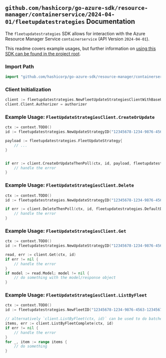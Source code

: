 
## `github.com/hashicorp/go-azure-sdk/resource-manager/containerservice/2024-04-01/fleetupdatestrategies` Documentation

The `fleetupdatestrategies` SDK allows for interaction with the Azure Resource Manager Service `containerservice` (API Version `2024-04-01`).

This readme covers example usages, but further information on [using this SDK can be found in the project root](https://github.com/hashicorp/go-azure-sdk/tree/main/docs).

### Import Path

```go
import "github.com/hashicorp/go-azure-sdk/resource-manager/containerservice/2024-04-01/fleetupdatestrategies"
```


### Client Initialization

```go
client := fleetupdatestrategies.NewFleetUpdateStrategiesClientWithBaseURI("https://management.azure.com")
client.Client.Authorizer = authorizer
```


### Example Usage: `FleetUpdateStrategiesClient.CreateOrUpdate`

```go
ctx := context.TODO()
id := fleetupdatestrategies.NewUpdateStrategyID("12345678-1234-9876-4563-123456789012", "example-resource-group", "fleetValue", "updateStrategyValue")

payload := fleetupdatestrategies.FleetUpdateStrategy{
	// ...
}


if err := client.CreateOrUpdateThenPoll(ctx, id, payload, fleetupdatestrategies.DefaultCreateOrUpdateOperationOptions()); err != nil {
	// handle the error
}
```


### Example Usage: `FleetUpdateStrategiesClient.Delete`

```go
ctx := context.TODO()
id := fleetupdatestrategies.NewUpdateStrategyID("12345678-1234-9876-4563-123456789012", "example-resource-group", "fleetValue", "updateStrategyValue")

if err := client.DeleteThenPoll(ctx, id, fleetupdatestrategies.DefaultDeleteOperationOptions()); err != nil {
	// handle the error
}
```


### Example Usage: `FleetUpdateStrategiesClient.Get`

```go
ctx := context.TODO()
id := fleetupdatestrategies.NewUpdateStrategyID("12345678-1234-9876-4563-123456789012", "example-resource-group", "fleetValue", "updateStrategyValue")

read, err := client.Get(ctx, id)
if err != nil {
	// handle the error
}
if model := read.Model; model != nil {
	// do something with the model/response object
}
```


### Example Usage: `FleetUpdateStrategiesClient.ListByFleet`

```go
ctx := context.TODO()
id := fleetupdatestrategies.NewFleetID("12345678-1234-9876-4563-123456789012", "example-resource-group", "fleetValue")

// alternatively `client.ListByFleet(ctx, id)` can be used to do batched pagination
items, err := client.ListByFleetComplete(ctx, id)
if err != nil {
	// handle the error
}
for _, item := range items {
	// do something
}
```
